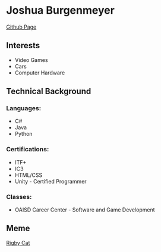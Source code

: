 # Joshua Burgenmeyer

[Github Page](https://burgenmj.github.io/CIS350-HW2-BURGENMEYER/)

## Interests

- Video Games
- Cars
- Computer Hardware

## Technical Background

### Languages:

- C#
- Java
- Python

### Certifications:

- ITF+
- IC3
- HTML/CSS
- Unity - Certified Programmer

### Classes:

- OAISD Career Center - Software and Game Development

## Meme

[Rigby Cat](https://tenor.com/view/rigbycat-rigby-cat-tongue-gif-18357263336141773644)